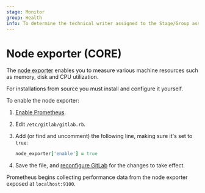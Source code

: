 ```yaml
---
stage: Monitor
group: Health
info: To determine the technical writer assigned to the Stage/Group associated with this page, see https://about.gitlab.com/handbook/engineering/ux/technical-writing/#assignments
---
```


# Node exporter **(CORE)**

The [node exporter](https://github.com/prometheus/node_exporter) enables you to measure
various machine resources such as memory, disk and CPU utilization.

For installations from source you must install and configure it yourself.

To enable the node exporter:

1. [Enable Prometheus](index.md#configuring-prometheus).
1. Edit `/etc/gitlab/gitlab.rb`.
1. Add (or find and uncomment) the following line, making sure it's set to `true`:

   ```ruby
   node_exporter['enable'] = true
   ```

1. Save the file, and [reconfigure GitLab](../../restart_gitlab.md#omnibus-gitlab-reconfigure)
   for the changes to take effect.

Prometheus begins collecting performance data from the node exporter
exposed at `localhost:9100`.
